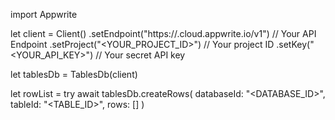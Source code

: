 import Appwrite

let client = Client()
    .setEndpoint("https://<REGION>.cloud.appwrite.io/v1") // Your API Endpoint
    .setProject("<YOUR_PROJECT_ID>") // Your project ID
    .setKey("<YOUR_API_KEY>") // Your secret API key

let tablesDb = TablesDb(client)

let rowList = try await tablesDb.createRows(
    databaseId: "<DATABASE_ID>",
    tableId: "<TABLE_ID>",
    rows: []
)

